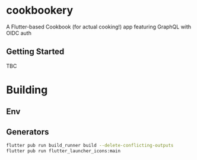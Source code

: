 # cookbookery

A Flutter-based Cookbook (for actual cooking!) app featuring GraphQL with OIDC auth

## Getting Started

TBC

# Building

## Env

## Generators

```sh
flutter pub run build_runner build --delete-conflicting-outputs
flutter pub run flutter_launcher_icons:main
```
